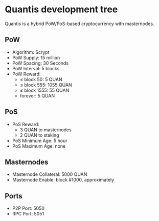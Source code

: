 # Quantis development tree

Quantis is a hybrid PoW/PoS-based cryptocurrency with masternodes.

## PoW
* Algorithm: Scrypt
* PoW Supply: 15 million
* PoW Spacing: 30 Seconds
* PoW Interval: 5 blocks 
* PoW Reward:
    * &le; block 50: 5 QUAN
    * &le; block 555: 1055 QUAN
    * &le; block 1555: 55 QUAN
    * forever:  5 QUAN

## PoS
* PoS Reward:
    * 3 QUAN to masternodes
    * 2 QUAN to staking
* PoS Minimum Age: 5 hour
* PoS Maximum Age: none

## Masternodes
* Masternode Collateral: 5000 QUAN
* Masternode Enable:  block #1000, approximately

## Ports
* P2P Port: 5050
* RPC Port: 5051